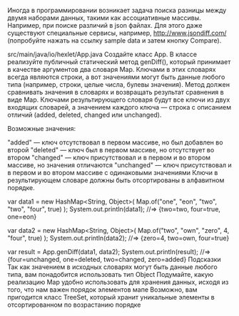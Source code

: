 Иногда в программировании возникает задача поиска разницы между двумя наборами данных, 
такими как ассоциативные массивы. Например, при поиске различий в json файлах. 
Для этого даже существуют специальные сервисы, например, http://www.jsondiff.com/ 
(попробуйте нажать на ссылку sample data и затем кнопку Compare).

src/main/java/io/hexlet/App.java
Создайте класс App. В классе реализуйте публичный статический метод genDiff(), 
который принимает в качестве аргументов два словаря Map. Ключами в этих словарях всегда являются строки, 
а вот значениями могут быть данные любого типа (например, строки, целые числа, булевы значения). 
Метод должен сравнивать значения в словарях и возвращать результат сравнения в виде Map. 
Ключами результирующего словаря будут все ключи из двух входящих словарей, 
а значением каждого ключа — строка с описанием отличий (added, deleted, changed или unchanged).

Возможные значения:

"added" — ключ отсутствовал в первом массиве, но был добавлен во второй
"deleted" — ключ был в первом массиве, но отсутствует во втором
"changed" — ключ присутствовал и в первом и во втором массиве, но значения отличаются
"unchanged" — ключ присутствовал и в первом и во втором массиве с одинаковыми значениями
Ключи в результирующем словаре должны быть отсортированы в алфавитном порядке.

var data1 = new HashMap<String, Object>(
    Map.of("one", "eon", "two", "two", "four", true)
);
System.out.println(data1); //=> {two=two, four=true, one=eon}

var data2 = new HashMap<String, Object>(
    Map.of("two", "own", "zero", 4, "four", true)
);
System.out.println(data2); //=> {zero=4, two=own, four=true}

var result = App.genDiff(data1, data2);
System.out.println(result); //=> {four=unchanged, one=deleted, two=changed, zero=added}
Подсказки
Так как значением в исходных словарях могут быть данные любого типа, вам понадобится использовать тип Object
Подумайте, какую реализацию Map удобно использовать для хранения данных, исходя из того, 
что нам важен порядок элементов мапе
Возможно, вам пригодится класс TreeSet, который хранит уникальные элементы в отсортированном по возрастанию порядке
